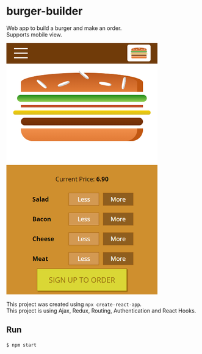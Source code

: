 # burger-builder

Web app to build a burger and make an order.  
Supports mobile view.

![alt text](./assets/burger-builder.png 'App')

This project was created using `npx create-react-app`.  
This project is using Ajax, Redux, Routing, Authentication and React Hooks.

## Run

`$ npm start`